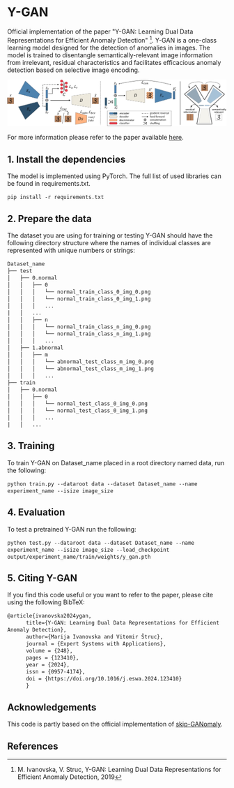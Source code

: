 # Y-GAN
Official implementation of the paper "Y-GAN: Learning Dual Data Representations for Efficient Anomaly Detection" [^1]. 
Y-GAN is a one-class learning model designed for the detection of anomalies in images. The model is trained to disentangle semantically-relevant image information from irrelevant, residual characteristics and facilitates efficacious anomaly detection based on selective image encoding. 

      

![Y-GAN](Y_GAN.jpg)

For more information please refer to the paper available [here](https://arxiv.org/abs/2109.14020).

## 1. Install the dependencies
The model is implemented using PyTorch. The full list of used libraries can be found in requirements.txt.
```
pip install -r requirements.txt
```

## 2. Prepare the data
The dataset you are using for training or testing Y-GAN should have the following directory structure where the names of individual classes are represented with unique numbers or strings:
```
Dataset_name
├── test
│   ├── 0.normal
│   │   ├── 0
│   │   │   └── normal_train_class_0_img_0.png
│   │   │   └── normal_train_class_0_img_1.png
│   │   │   ...
|   │   ...
│   │   ├── n
│   │   │   └── normal_train_class_n_img_0.png
│   │   │   └── normal_train_class_n_img_1.png
│   │   │   ...
│   ├── 1.abnormal
│   │   ├── m
│   │   │   └── abnormal_test_class_m_img_0.png
│   │   │   └── abnormal_test_class_m_img_1.png
│   │   │   ...
├── train
│   ├── 0.normal
│   │   ├── 0
│   │   │   └── normal_test_class_0_img_0.png
│   │   │   └── normal_test_class_0_img_1.png
│   │   │   ...
|   │   ...
```

## 3. Training
To train Y-GAN on Dataset_name placed in a root directory named data, run the following:
```
python train.py --dataroot data --dataset Dataset_name --name experiment_name --isize image_size
```
## 4. Evaluation
To test a pretrained Y-GAN run the following:
```
python test.py --dataroot data --dataset Dataset_name --name experiment_name --isize image_size --load_checkpoint output/experiment_name/train/weights/y_gan.pth
```
## 5. Citing Y-GAN
If you find this code useful or you want to refer to the paper, please cite using the following BibTeX:
```
@article{ivanovska2024ygan,
      title={Y-GAN: Learning Dual Data Representations for Efficient Anomaly Detection}, 
      author={Marija Ivanovska and Vitomir Štruc},
      journal = {Expert Systems with Applications},
      volume = {248},
      pages = {123410},
      year = {2024},
      issn = {0957-4174},
      doi = {https://doi.org/10.1016/j.eswa.2024.123410}
      }
```

## Acknowledgements
This code is partly based on the official implementation of [skip-GANomaly](https://github.com/samet-akcay/skip-ganomaly).

## References
[^1]: M. Ivanovska, V. Struc, Y-GAN: Learning Dual Data Representations for Efficient Anomaly Detection, 2019
